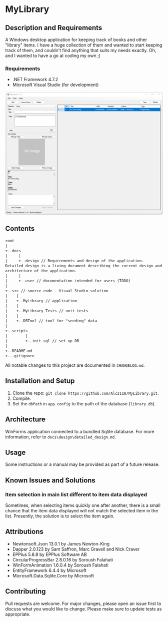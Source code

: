 # MyLibrary

## Description and Requirements
A Windows desktop application for keeping track of books and other "library" items. I have a huge collection of them and wanted to start keeping track of them, and couldn't find anything that suits my needs exactly. Oh, and I wanted to have a go at coding my own ;)

### Requirements
- .NET Framework 4.7.2
- Microsoft Visual Studio (for development)

![Main window screenshot](docs/img/main_window_design.PNG)

## Contents
```
root
|
+--docs
|     |
|     +--design // Requirements and design of the application. Detailed design is a living document describing the current design and architecture of the application.
|     |
|     +--user // documentation intended for users (TODO)
|
+--src // source code - Visual Studio solution
|    |
|    +--MyLibrary // application
|    |
|    +--MyLibrary_Tests // unit tests
|    |
|    +--DBTool // tool for "seeding" data
|
+--scripts
|        |
|        +--init.sql // set up DB
|
+--README.md
+--.gitignore
```
All notable changes to this project are documented in `CHANGELOG.md`.

## Installation and Setup
1. Clone the repo: `git clone https://github.com/Alc2110/MyLibrary.git`.
2. Compile.
3. Set the `dbPath` in `app.config` to the path of the database (`library.db`).

## Architecture
WinForms application connected to a bundled Sqlite database. For more information, refer to `docs\design\detailed_design.md`.

## Usage
Some instructions or a manual may be provided as part of a future release.

## Known Issues and Solutions
### Item selection in main list different to item data displayed
Sometimes, when selecting items quickly one after another, there is a small chance that the item data displayed will not match the selected item in the list. Presently, the solution is to select the item again. 

## Attributions
- Newtonsoft.Json 13.0.1 by James Newton-King
- Dapper 2.0.123 by Sam Saffron, Marc Gravell and Nick Craver
- EPPlus 5.8.8 by EPPlus Software AB
- CircularProgressBar 2.8.0.16 by Soroush Falahati
- WinFormAnimation 1.6.0.4 by Soroush Falahati
- EntityFramework 6.4.4 by Microsoft
- Microsoft.Data.Sqlite.Core by Microsoft

## Contributing
Pull requests are welcome. For major changes, please open an issue first to discuss what you would like to change. Please make sure to update tests as appropriate.